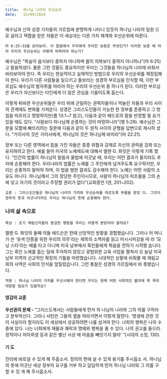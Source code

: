 ```yaml
---
title:  하나님 나라의 우선순위
date:   15/09/2019
---
```


예수님과 신약 성경 기자들의 가르침에 분명하게 나타나 있듯이 하나님 나라의 일원
으로 살라고 택함을 받은 자들은 이 세상과는 다른 가치 체계와 우선순위에 따른다.

`마 6:25~33을 읽어보라. 이 말씀에서 우리에게 주어진 보증은 무엇인가? 이러한 보증
에 따라 우리의 우선순위는 어떻게 바뀌어야 하는가?`

예수님은 “목숨이 음식보다 중하지 아니하며 몸이 의복보다 중하지 아니하냐”(마 6:25)
고 말씀하셨다. 물론 그런 것들도 중요하지만 우리는 그것들을 하나님의 나라에 비춰서
바라보아야 한다. 즉 우리는 현실적이고 실제적인 방법으로 우리의 우선순위를 재정립해
야 한다. 우리가 다른 사람들을 일으키고 돌보라는 성경의 부르심을 인식할 때, 이런 부
르심도 예수님의 발자취를 따라야 하는 우리의 우선순위 중 하나가 된다. 이러한 부르심
은 우리가 자신보다는 타인에게 더 많은 관심을 기울이도록 돕는다.

이렇게 뒤바뀐 우선순위들은 우리 위에 군림하는 권력자들이나 억눌린 자들과 우리
사이의 관계에도 변화를 가져온다. 성경은 그리스도인들이 가능한 한 정부를 존중하고
그 방침을 따르라고 명령하지만(롬 13:1~7 참고), 다음과 같이 베드로의 말을 반영할 필
요가 있을 때도 있다. “사람보다 하나님께 순종하는 것이 마땅하니라”(행 5:29). 예수님은
그분을 모함에 빠뜨리려는 질문에 다음과 같이 두 원칙 사이의 균형을 답변으로 제시하
셨다. “가이사의 것은 가이사에게, 하나님의 것은 하나님께 바치라”(마 22:21).

정부 또는 다른 영역에서 힘을 가진 자들은 종종 위협과 강제로 자신의 권력을 강화
또는 유지하려고 한다. 예를 들어 미국의 노예제도에 대해서 엘렌 G. 화잇은 이렇게 기록
했다. “인간의 법률이 하나님의 말씀과 율법에 어긋날 때, 우리는 어떤 결과가 올지라도
후자에 순종해야 한다. 우리나라의 법률은 노예를 그 주인에게 넘겨주도록 요구하지만,
우리는 순종하지 말아야 하며, 이 법을 범한 결과도 감수해야 한다. 노예는 어떤 사람의
소유도 아니다. 하나님께서 그의 정당한 주인이시므로, 사람이 하나님의 피조물을 그의
손에 넣고 자기의 것이라고 주장할 권리가 없다”(교회증언 1권, 201~202).

`교훈 : 그리스도인들은 하나님의 나라의 가치와 우선순위를 따르도록 부름을 받았
다. 그것이 정부의 뜻과 어긋나더라도 우리는 하나님의 뜻에 순종해야 한다.`

### 나의 삶 속으로

`묵상 : 초기 재림신자들의 용감한 행동을 우리는 어떻게 본받아야 할까요?`

엘렌 G. 화잇의 둘째 아들 에드슨은 한때 신앙적인 방황을 경험했습니다. 그러나 어
머니가 쓴 ‘유색 인종을 위한 우리의 의무’라는 제목의 소책자를 읽고 미시시피강을 따
라 ‘모닝 스타’라는 배를 타고 다니며 미국 남부에서 흑인들에게 복음을 전하기 시작했
습니다. 그는 흑인 노예를 돕는 일에 주저하지 않았고 광범위한 교육 사업을 펼쳐서 오
늘날 미국 남부 지역의 선교적인 확장의 기틀을 마련했습니다. 시대적인 상황에 비춰볼
때 재림교회의 사역은 사회의 인식을 앞질렀습니다. 그런 통찰은 성경의 가르침에서 비
롯됐습니다.

`적용 : 하나님 나라의 가치를 우선시해야 한다면 우리는 현재 어떤 사회적인 불의에 묵
묵히 대항할 필요가 있을까요?`

#### 영감의 교훈

**우선권의 문제 -** “그리스도께서는 사람들에게 먼저 하
나님의 나라와 그의 의를 구하라고 분부하신다. 그러나
사탄은 그들의 옆을 따라가면서 이렇게 말한다. ‘영생에
관한 것이 사실이라 할지라도 이 세상에서 성공하려면
나를 섬겨야 한다. 너희의 행복은 나의 수중에 있다. 나는
너희에게 재물과 쾌락과 명예와 행복을 줄 수 있다. 나의
권고를 들으라. 정직이나 자아희생 등과 같은 별난 사상
에 마음을 빼앗기지 말라’ ”(시대의 소망, 130).

#### 기 도

진리에 바로설 수 있게 해
주옵소서. 정의의 편에 설
수 있게 용기를 주시옵소
서. 하나님의 뜻에 어긋난
세상 정부의 요구를 거부
하고 담담하게 먼저 하나님
나라와 그 의를 구할 수 있
게 해 주시옵소서.